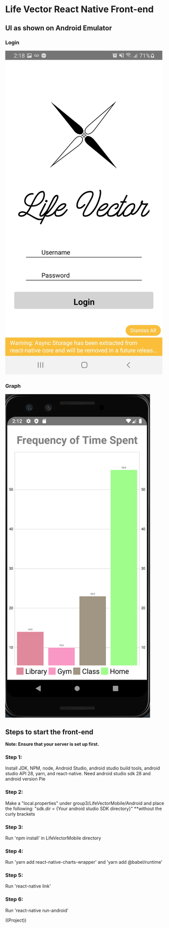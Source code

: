 # Life Vector React Native Front-end

## UI as shown on Android Emulator

### Login
![LifeVector Login](lv-login.jpg)

### Graph
![LifeVector Graph](lv_graph.png)


## Steps to start the front-end

**Note: Ensure that your server is set up first.**

### Step 1: 
Install JDK, NPM, node, Android Studio, android studio build tools, android studio API 28, yarn, and react-native.
Need android studio sdk 28 and android version Pie

### Step 2: 
Make a "local.properties" under group3/LifeVectorMobile/Android and place the following: "sdk.dir = {Your android studio SDK directory}" **without the curly brackets

### Step 3: 
Run 'npm install' in LifeVectorMobile directory

### Step 4: 
Run 'yarn add react-native-charts-wrapper' and 'yarn add @babel/runtime'

### Step 5: 
Run 'react-native link'

### Step 6: 
Run 'react-native run-android'

((Project))







